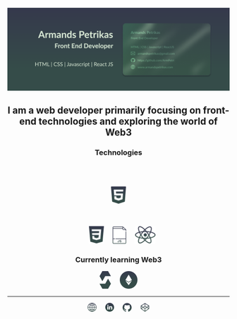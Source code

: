 ![](https://github.com/ArmPetri/ArmPetri/blob/main/GITHUB%20Image.png)

<h2 align="center"> I am a web developer primarily focusing on front-end technologies and exploring the world of Web3 </h2>

<div align="center">
  <h3>Technologies</h3>

<img src='https://github.com/ArmPetri/ArmPetri/blob/main/HTML%20Icon.svg' alt='HTML' height='40' style="display: block; padding: 50px;"> &nbsp; &nbsp; <img src='https://github.com/ArmPetri/ArmPetri/blob/main/CSS%20Icon.svg' alt='CSS' height='40'> &nbsp; &nbsp; <img src='https://github.com/ArmPetri/ArmPetri/blob/main/JS%20Icon.svg' alt='Javascript' height='40'> &nbsp; &nbsp; <img src='https://github.com/ArmPetri/ArmPetri/blob/main/REACT%20Icon.svg' alt='React JS' height='40'>
</div>
 
<div align="center"> 
 <h3>Currently learning Web3</h3>
<img src='https://github.com/ArmPetri/ArmPetri/blob/main/SOLIDITY%20Icon.svg' alt='Solidity' height='40'> &nbsp; &nbsp; 
<img src='https://github.com/ArmPetri/ArmPetri/blob/main/ETHEREUM%20Icon.svg' alt='Solidity' height='40'> 
</div>

***
<div align="center"> 
 <a href="www.armandspetrikas.com"><img src='https://github.com/ArmPetri/ArmPetri/blob/main/Website%20Icon.svg' alt='website' height='20'><a/> &nbsp; &nbsp; 
<a href="https://www.linkedin.com/in/https://www.linkedin.com/in/armandspetrikas/"><img src='https://github.com/ArmPetri/ArmPetri/blob/main/LINKEDIN%20Icon.svg' alt='linkedin' height='20'><a/> &nbsp; &nbsp; 
<a href="https://github.com/https://github.com/ArmPetri"><img src='https://github.com/ArmPetri/ArmPetri/blob/main/GITHUB%20Icon.svg' alt='github' height='20'><a/> &nbsp; &nbsp; 
<a href="https://codepen.io/https://codepen.io/armpetri"><img src='https://github.com/ArmPetri/ArmPetri/blob/main/CODEPEN%20Icon.svg' alt='codepen' height='20'><a/> 
</div>

